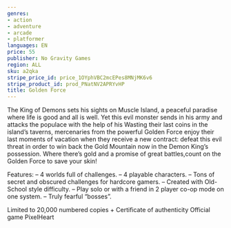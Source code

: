 ```yaml
---
genres:
- action
- adventure
- arcade
- platformer
languages: EN
price: 55
publisher: No Gravity Games
region: ALL
sku: a2qka
stripe_price_id: price_1OYphVBC2mcEPes8MNjMK6v6
stripe_product_id: prod_PNatNV2APRYvHP
title: Golden Force
---
```


The King of Demons sets his sights on Muscle Island, a peaceful paradise where life is good and all is well. Yet this evil monster sends in his army and attacks the populace with the help of his Wasting their last coins in the island’s taverns, mercenaries from the powerful Golden Force enjoy their last moments of vacation when they receive a new contract: defeat this evil threat in order to win back the Gold Mountain now in the Demon King’s possession.
Where there’s gold and a promise of great battles,count on the Golden Force to save your skin!

Features:
– 4 worlds full of challenges.
– 4 playable characters.
– Tons of secret and obscured challenges for hardcore gamers.
– Created with Old-School style difficulty.
– Play solo or with a friend in 2 player co-op mode on one system.
– Truly fearful “bosses”.

Limited to 20,000 numbered copies + Certificate of authenticity Official game PixelHeart